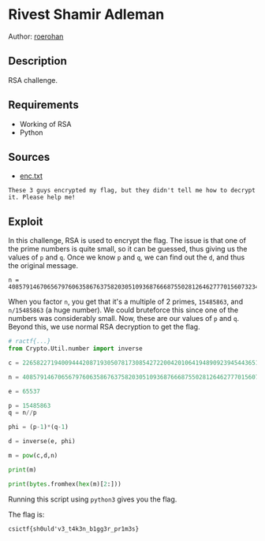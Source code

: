 # Rivest Shamir Adleman

Author: [roerohan](https://github.com/roerohan)

## Description

RSA challenge.

## Requirements

- Working of RSA
- Python

## Sources

- [enc.txt](./enc.txt)

```
These 3 guys encrypted my flag, but they didn't tell me how to decrypt it. Please help me!
```

## Exploit

In this challenge, RSA is used to encrypt the flag. The issue is that one of the prime numbers is quite small, so it can be guessed, thus giving us the values of `p` and `q`. Once we know `p` and `q`, we can find out the `d`, and thus the original message.
<br />

```
n = 408579146706567976063586763758203051093687666875502812646277701560732347095463873824829467529879836457478436098685606552992513164224712398195503564207485938278827523972139196070431397049700119503436522251010430918143933255323117421712000644324381094600257291929523792609421325002527067471808992410166917641057703562860663026873111322556414272297111644069436801401012920448661637616392792337964865050210799542881102709109912849797010633838067759525247734892916438373776477679080154595973530904808231
```

When you factor `n`, you get that it's a multiple of 2 primes, `15485863`, and `n/15485863` (a huge number). We could bruteforce this since one of the numbers was considerably small. Now, these are our values of `p` and `q`. Beyond this, we use normal RSA decryption to get the flag.

```python
# ractf{...}
from Crypto.Util.number import inverse

c = 226582271940094442087193050781730854272200420106419489092394544365159707306164351084355362938310978502945875712496307487367548451311593283589317511213656234433015906518135430048027246548193062845961541375898496150123721180020417232872212026782286711541777491477220762823620612241593367070405349675337889270277102235298455763273194540359004938828819546420083966793260159983751717798236019327334525608143172073795095665271013295322241504491351162010517033995871502259721412160906176911277416194406909

n = 408579146706567976063586763758203051093687666875502812646277701560732347095463873824829467529879836457478436098685606552992513164224712398195503564207485938278827523972139196070431397049700119503436522251010430918143933255323117421712000644324381094600257291929523792609421325002527067471808992410166917641057703562860663026873111322556414272297111644069436801401012920448661637616392792337964865050210799542881102709109912849797010633838067759525247734892916438373776477679080154595973530904808231

e = 65537

p = 15485863
q = n//p

phi = (p-1)*(q-1)

d = inverse(e, phi)

m = pow(c,d,n)

print(m)

print(bytes.fromhex(hex(m)[2:]))
```

Running this script using `python3` gives you the flag.
<br />

The flag is:

```
csictf{sh0uld'v3_t4k3n_b1gg3r_pr1m3s}
```
